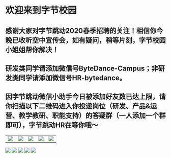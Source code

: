 # 欢迎来到字节校园  
## 感谢大家对字节跳动2020春季招聘的关注！相信你今晚已收听空中宣传会，如有疑问，稍等片刻，字节校园小姐姐帮你解决！  
## 研发类同学请添加微信号ByteDance-Campus；非研发类同学请添加微信号HR-bytedance。  
## 因字节跳动微信小助手今日被添加好友数已达上限，请你扫描以下二维码进入你投递岗位（研发、产品&运营、教学教研、职能支持）的答疑群（一人添加一个群即可），字节跳动HR在等你哦～  
|                                                             |      |      |||
| ----------------------------------------------------------- | ---- | ---- |---|---|
|              ![](./WechatIMG146.jpeg)         |  ![](./WechatIMG146.jpeg)    |   ![](./WechatIMG146.jpeg)   |![](./WechatIMG146.jpeg)|![](./WechatIMG146.jpeg)|


  
![](./WechatIMG146.jpeg)
![](./WechatIMG147.png)
![](./WechatIMG148.png)
![](./WechatIMG149.png)
![](./WechatIMG151.jpeg)
